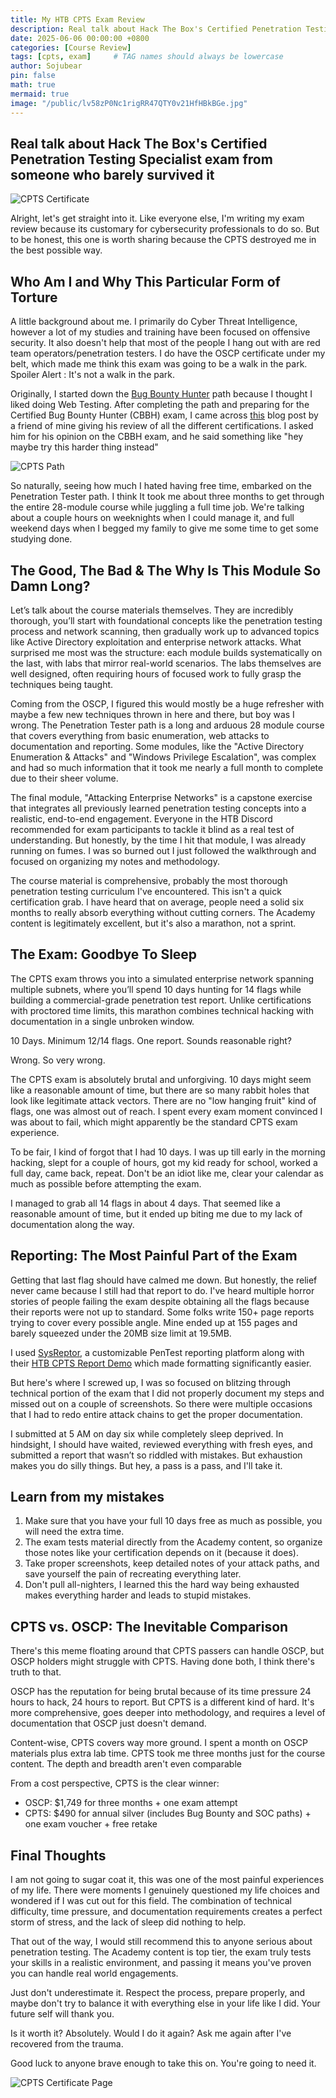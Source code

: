 ```yaml
---
title: My HTB CPTS Exam Review
description: Real talk about Hack The Box's Certified Penetration Testing Specialist exam from someone who barely survived it
date: 2025-06-06 00:00:00 +0800
categories: [Course Review]
tags: [cpts, exam]     # TAG names should always be lowercase
author: Sojubear
pin: false
math: true
mermaid: true
image: "/public/lv58zP0Nc1rigRR47QTY0v21HfHBkBGe.jpg"
---
```

## Real talk about Hack The Box's Certified Penetration Testing Specialist exam from someone who barely survived it

![CPTS Certificate](/public/lv58zP0Nc1rigRR47QTY0v21HfHBkBGe.jpg)

Alright, let's get straight into it. Like everyone else, I'm writing my exam review because its customary for cybersecurity professionals to do so. But to be honest, this one is worth sharing because the CPTS destroyed me in the best possible way.

## Who Am I and Why This Particular Form of Torture

A little background about me. I primarily do Cyber Threat Intelligence, however a lot of my studies and training have been focused on offensive security. It also doesn't help that most of the people I hang out with are red team operators/penetration testers. I do have the OSCP certificate under my belt, which made me think this exam was going to be a walk in the park. Spoiler Alert : It's not a walk in the park.

Originally, I started down the [Bug Bounty Hunter](https://academy.hackthebox.com/achievement/1087749/path/17) path because I thought I liked doing Web Testing. After completing the path and preparing for the Certified Bug Bounty Hunter (CBBH) exam, I came across [this](https://gatari.dev/posts/certified-cert-collector/?trk=feed_main-feed-card_feed-article-content) blog post by a friend of mine giving his review of all the different certifications. I asked him for his opinion on the CBBH exam, and he said something like "hey maybe try this harder thing instead" 

![CPTS Path](/public/Pasted%20image%2020250605215752.png)

So naturally, seeing how much I hated having free time, embarked on the Penetration Tester path. I think It took me about three months to get through the entire 28-module course while juggling a full time job. We're talking about a couple hours on weeknights when I could manage it, and full weekend days when I begged my family to give me some time to get some studying done.
## The Good, The Bad & The Why Is This Module So Damn Long?

Let’s talk about the course materials themselves. They are incredibly thorough, you’ll start with foundational concepts like the penetration testing process and network scanning, then gradually work up to advanced topics like Active Directory exploitation and enterprise network attacks. What surprised me most was the structure: each module builds systematically on the last, with labs that mirror real-world scenarios. The labs themselves are well designed, often requiring hours of focused work to fully grasp the techniques being taught.

Coming from the OSCP, I figured this would mostly be a huge refresher with maybe a few new techniques thrown in here and there, but boy was I wrong. The Penetration Tester path is a long and arduous 28 module course that covers everything from basic enumeration, web attacks to documentation and reporting. Some modules, like the "Active Directory Enumeration & Attacks" and "Windows Privilege Escalation", was complex and had so much information that it took me nearly a full month to complete due to their sheer volume.

The final module, "Attacking Enterprise Networks" is a capstone exercise that integrates all previously learned penetration testing concepts into a realistic, end-to-end engagement. Everyone in the HTB Discord recommended for exam participants to tackle it blind as a real test of understanding. But honestly, by the time I hit that module, I was already running on fumes.  I was so burned out I just followed the walkthrough and focused on organizing my notes and methodology.

The course material is comprehensive, probably the most thorough penetration testing curriculum I've encountered. This isn't a quick certification grab. I have heard that on average, people need a solid six months to really absorb everything without cutting corners. The Academy content is legitimately excellent, but it's also a marathon, not a sprint.

## The Exam: Goodbye To Sleep

The CPTS exam throws you into a simulated enterprise network spanning multiple subnets, where you’ll spend 10 days hunting for 14 flags while building a commercial-grade penetration test report. Unlike certifications with proctored time limits, this marathon combines technical hacking with documentation in a single unbroken window. 

10 Days. Minimum 12/14 flags. One report. Sounds reasonable right?

Wrong. So very wrong.

The CPTS exam is absolutely brutal and unforgiving. 10 days might seem like a reasonable amount of time, but there are so many rabbit holes that look like legitimate attack vectors. There are no "low hanging fruit" kind of flags, one was almost out of reach. I spent every exam moment convinced I was about to fail, which might apparently be the standard CPTS exam experience.

To be fair, I kind of forgot that I had 10 days. I was up till early in the morning hacking, slept for a couple of hours, got my kid ready for school, worked a full day, came back, repeat. Don't be an idiot like me, clear your calendar as much as possible before attempting the exam.

I managed to grab all 14 flags in about 4 days. That seemed like a reasonable amount of time, but it ended up biting me due to my lack of documentation along the way.

## Reporting: The Most Painful Part of the Exam

Getting that last flag should have calmed me down. But honestly, the relief never came because I still had that report to do. I've heard multiple horror stories of people failing the exam despite obtaining all the flags because their reports were not up to standard. Some folks write 150+ page reports trying to cover every possible angle. Mine ended up at 155 pages and barely squeezed under the 20MB size limit at 19.5MB.

I used [SysReptor](https://docs.sysreptor.com/), a customizable PenTest reporting platform along with their [HTB CPTS Report Demo](https://docs.sysreptor.com/htb-reporting-with-sysreptor/) which made formatting significantly easier.

But here's where I screwed up, I was so focused on blitzing through technical portion of the exam that I did not properly document my steps and missed out on a couple of screenshots. So there were multiple occasions that I had to redo entire attack chains to get the proper documentation. 

I submitted at 5 AM on day six while completely sleep deprived. In hindsight, I should have waited, reviewed everything with fresh eyes, and submitted a report that wasn’t so riddled with mistakes. But exhaustion makes you do silly things. But hey, a pass is a pass, and I'll take it.
## Learn from my mistakes

1. Make sure that you have your full 10 days free as much as possible, you will need the extra time.
2. The exam tests material directly from the Academy content, so organize those notes like your certification depends on it (because it does).
3. Take proper screenshots, keep detailed notes of your attack paths, and save yourself the pain of recreating everything later.
4. Don't pull all-nighters, I learned this the hard way being exhausted makes everything harder and leads to stupid mistakes.

## CPTS vs. OSCP: The Inevitable Comparison

There's this meme floating around that CPTS passers can handle OSCP, but OSCP holders might struggle with CPTS. Having done both, I think there's truth to that.

OSCP has the reputation for being brutal because of its time pressure 24 hours to hack, 24 hours to report. But CPTS is a different kind of hard. It's more comprehensive, goes deeper into methodology, and requires a level of documentation that OSCP just doesn't demand.

Content-wise, CPTS covers way more ground. I spent a month on OSCP materials plus extra lab time. CPTS took me three months just for the course content. The depth and breadth aren't even comparable

From a cost perspective, CPTS is the clear winner:
- OSCP: $1,749 for three months + one exam attempt
- CPTS: $490 for annual silver (includes Bug Bounty and SOC paths) + one exam voucher + free retake

## Final Thoughts

I am not going to sugar coat it, this was one of the most painful experiences of my life. There were moments I genuinely questioned my life choices and wondered if I was cut out for this field. The combination of technical difficulty, time pressure, and documentation requirements creates a perfect storm of stress, and the lack of sleep did nothing to help.

That out of the way, I would still recommend this to anyone serious about penetration testing. The Academy content is top tier, the exam truly tests your skills in a realistic environment, and passing it means you've proven you can handle real world engagements.

Just don't underestimate it. Respect the process, prepare properly, and maybe don't try to balance it with everything else in your life like I did. Your future self will thank you.

Is it worth it? Absolutely. Would I do it again? Ask me again after I've recovered from the trauma.

Good luck to anyone brave enough to take this on. You're going to need it.

![CPTS Certificate Page](/public/HTB%20Certified%20Penetration%20Testing%20Specialist_page-0001.jpg)
